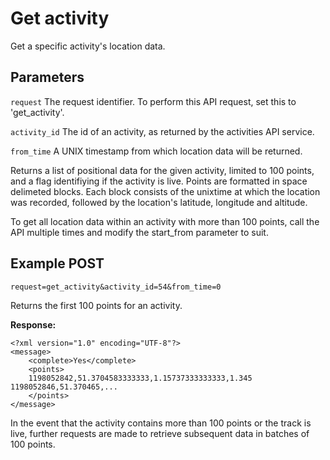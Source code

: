 Get activity
=====

Get a specific activity's location data.

Parameters
---

`request`
The request identifier. To perform this API request, set this to 'get_activity'.

`activity_id`
The id of an activity, as returned by the activities API service.

`from_time`
A UNIX timestamp from which location data will be returned.

Returns a list of positional data for the given activity, limited to 100 points, and a flag identifiying if the activity is live. Points are formatted in space delimeted blocks. Each block consists of the unixtime at which the location was recorded, followed by the location's latitude, longitude and altitude.

To get all location data within an activity with more than 100 points, call the API multiple times and modify the start_from parameter to suit.

Example POST
----
`request=get_activity&activity_id=54&from_time=0`

Returns the first 100 points for an activity.

**Response:**
```
<?xml version="1.0" encoding="UTF-8"?>
<message>
	<complete>Yes</complete>
	<points>
	1198052842,51.3704583333333,1.15737333333333,1.345 1198052846,51.370465,...
	</points>
</message>
```

In the event that the activity contains more than 100 points or the track is live, further requests are made to retrieve subsequent data in batches of 100 points.
